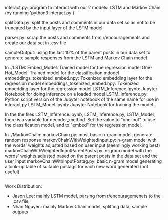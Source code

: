 interact.py: program to interact with our 2 models: LSTM and Markov Chain (by running 'python3 interact.py')

splitData.py: split the posts and comments in our data set so as not to be truncated by the input layer of the LSTM model

parser.py: scrap the posts and comments from r/encouragements and create our data set in .csv file

sampleOutput: using the last 10% of the parent posts in our data set to generate sample responses from the LSTM and Markov Chain model

In ./LSTM:
Embed_Model: Trained model for the regression model
One-Hot_Model: Trained model for the classification mdodel
embeddings_tokenized_embed.npy: Tokenized embedding layer for the regression model
embeddings_tokenized_embed.npy: Tokenized embedding layer for the regression model
LSTM_Inference.ipynb: Jupyter Notebook for doing inference on a loaded model
LSTM_Inference.py: Python script version of the Jupyter notebook of the same name for use in interact.py
LSTM_Model.ipynb: Jupyter Notebook for training the model. 

In the the files LSTM_Inference.ipynb, LSTM_Inference.py, LSTM_Model, there is a variable for decoder_method. Set the value to "one-hot" to use the classification model, and to "embed" for the regression model. 

In ./MarkovChain:
markovChain.py: most basic n-gram model, generate random response
markovChainWithWeightedInput.py: n-gram model with the words' weights adjusted based on user input (seemlingly working best)
markovChainWithWeightedInputParentPosts.py: n-gram model with the words' weights adjusted based on the parent posts in the data set and the user input
markovChainWithInputPostag.py: basic n-gram model generating a look-up table of suitable postags for each new word generated (not useful)

------------------------------------------------------------------------------------------------------------------------------
Work Distribution: 
- Jason Lee: mainly LSTM model, parsing from r/encouragemenets to the .csv file
- Nhan Nguyen: mainly Markov Chain model, splitting data, sample outputs